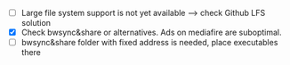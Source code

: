 - [ ] Large file system support is not yet available --> check Github LFS solution
- [x] Check bwsync&share or alternatives. Ads on mediafire are suboptimal.
- [ ] bwsync&share folder with fixed address is needed, place executables there
